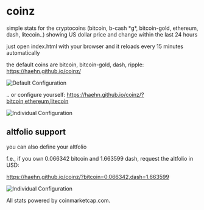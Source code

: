 # coinz

simple stats for the cryptocoins (bitcoin, b-cash \*g\*, bitcoin-gold, ethereum, dash, litecoin..) showing US dollar price and change within the last 24 hours

just open index.html with your browser and it reloads every 15 minutes automatically

the default coins are bitcoin, bitcoin-gold, dash, ripple: https://haehn.github.io/coinz/ 

![Default Configuration](https://haehn.github.io/coinz/gfx/default.png)

.. or configure yourself: https://haehn.github.io/coinz/?bitcoin,ethereum,litecoin

![Individual Configuration](https://haehn.github.io/coinz/gfx/individual.png)

## altfolio support

you can also define your altfolio

f.e., if you own 0.066342 bitcoin and 1.663599 dash, request the altfolio in USD:

https://haehn.github.io/coinz/?bitcoin=0.066342,dash=1.663599

![Individual Configuration](https://haehn.github.io/coinz/gfx/altfolio.png)

All stats powered by coinmarketcap.com.
